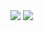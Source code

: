 <img src="https://github-readme-stats.vercel.app/api?username=unix-witch&theme=blue-green">
<img src="https://github-readme-stats.vercel.app/api/top-langs/?username=unix-witch&theme=blue-green">

